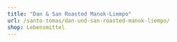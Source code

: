```yaml
---
title: "Dan & San Roasted Manok-Liempo"
url: /santo-tomas/dan-und-san-roasted-manok-liempo/
shop: Lebensmittel
---
```

